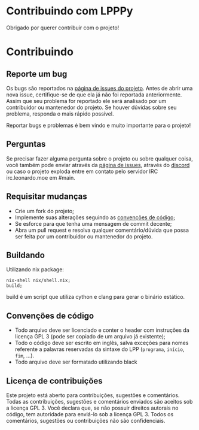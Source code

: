 # Contribuindo com LPPPy

Obrigado por querer contribuir com o projeto!

# Contribuindo
## Reporte um bug
Os bugs são reportados na [página de issues do projeto](https://github.com/leozamboni/LPPPy/issues). Antes de abrir uma nova issue, certifique-se de que ela já não foi reportada anteriormente. Assim que seu problema for reportado ele será analisado por um contribuidor ou mantenedor do projeto. Se houver dúvidas sobre seu problema, responda o mais rápido possível.

Reportar bugs e problemas é bem vindo e muito importante para o projeto!

## Perguntas
Se precisar fazer alguma pergunta sobre o projeto ou sobre qualquer coisa, você também pode enviar através da [página de issues](https://github.com/leozamboni/LPPPy/issues), através do [discord](https://discord.gg/FpmXy28Y) ou caso o projeto exploda entre em contato pelo servidor IRC irc.leonardo.moe em #main.

## Requisitar mudanças

- Crie um fork do projeto;
- Implemente suas alterações seguindo as [convenções de código](#Convenções-de-código);
- Se esforce para que tenha uma mensagem de commit decente;
- Abra um pull request e resolva qualquer comentário/dúvida que possa ser feita por um contribuidor ou mantenedor do projeto.
	
## Buildando

Utilizando nix package:
```
nix-shell nix/shell.nix;
build;
```

build é um script que utiliza cython e clang para gerar o binário estático. 

## Convenções de código

- Todo arquivo deve ser licenciado e conter o header com instruções da licença GPL 3 (pode ser copiado de um arquivo já existente);
- Todo o código deve ser escrito em inglês, salva exceções para nomes referente a palavras reservadas da sintaxe do LPP (```programa```, ```início```, ```fim```, …).
- Todo arquivo deve ser formatado utilizando black

## Licença de contribuições

Este projeto está aberto para contribuições, sugestões e comentários. Todas as contribuições, sugestões e comentários enviados são aceitos sob a licença GPL 3. Você declara que, se não possuir direitos autorais no código, tem autoridade para enviá-lo sob a licença GPL 3. Todos os comentários, sugestões ou contribuições não são confidenciais.
